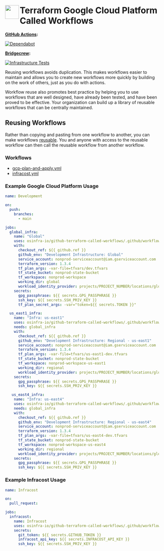 # <img align="left" width="45" height="45" src="https://user-images.githubusercontent.com/1610100/201473670-e0e6bdeb-742f-4be1-a47a-3506309620a3.png"> Terraform Google Cloud Platform Called Workflows

**[GitHub Actions](https://github.com/osinfra-io/github-terraform-gcp-called-workflows/actions):**

[![Dependabot](https://github.com/osinfra-io/github-terraform-gcp-called-workflows/actions/workflows/dependabot.yml/badge.svg)](https://github.com/osinfra-io/github-terraform-gcp-called-workflows/actions/workflows/dependabot.yml)

**[Bridgecrew](https://www.bridgecrew.cloud/projects?types=Passed&repository=osinfra-io%2Fgithub-terraform-gcp-called-workflows&branch=main):**

[![Infrastructure Tests](https://www.bridgecrew.cloud/badges/github/osinfra-io/github-terraform-gcp-called-workflows/general)](https://www.bridgecrew.cloud/link/badge?vcs=github&fullRepo=osinfra-io%2Fgithub-terraform-gcp-called-workflows&benchmark=INFRASTRUCTURE+SECURITY)

Reusing workflows avoids duplication. This makes workflows easier to maintain and allows you to create new workflows
more quickly by building on the work of others, just as you do with actions.

Workflow reuse also promotes best practice by helping you to use workflows that are well designed, have already been
tested, and have been proved to be effective. Your organization can build up a library of reusable workflows that can
be centrally maintained.

## Reusing Workflows

Rather than copying and pasting from one workflow to another, you can make workflows [reusable](https://docs.github.com/en/actions/learn-github-actions/reusing-workflows). You and anyone with access to the reusable workflow can then call the reusable workflow from another workflow.

### Workflows

- [gcp-plan-and-apply.yml](.github/workflows/gcp-plan-and-apply.yml)
- [infracost.yml](.github/workflows/infracost.yml)

### Example Google Cloud Platform Usage

```yaml
name: Development

on:
  push:
    branches:
      - main

jobs:
  global_infra:
    name: "Global"
    uses: osinfra-io/github-terraform-called-workflows/.github/workflows/gcp-plan-and-apply-called.yml@v0.0.0
    with:
      checkout_ref: ${{ github.ref }}
      github_env: "Development Infrastructure: Global"
      service_account: nonprod-serviceaccount@iam.gserviceaccount.com
      terraform_version: 1.3.4
      tf_plan_args: -var-file=tfvars/dev.tfvars
      tf_state_bucket: nonprod-state-bucket
      tf_workspace: nonprod-workspace
      working_dir: global
      workload_identity_provider: projects/PROJECT_NUMBER/locations/global/workloadIdentityPools/github-actions/providers/github-actions-oidc
    secrets:
      gpg_passphrase: ${{ secrets.GPG_PASSPHRASE }}
      ssh_key: ${{ secrets.SSH_PRIV_KEY }}
      tf_plan_secret_args: -var="token=${{ secrets.TOKEN }}"

  us_east1_infra:
    name: "Infra: us-east1"
    uses: osinfra-io/github-terraform-called-workflows/.github/workflows/gcp-plan-and-apply-called.yml@v0.0.0
    needs: global_infra
    with:
      checkout_ref: ${{ github.ref }}
      github_env: "Development Infrastructure: Regional - us-east1"
      service_account: nonprod-serviceaccount@iam.gserviceaccount.com
      terraform_version: 1.3.4
      tf_plan_args: -var-file=tfvars/us-east1-dev.tfvars
      tf_state_bucket: nonprod-state-bucket
      tf_workspace: nonprod-workspace-us-east1
      working_dir: regional
      workload_identity_provider: projects/PROJECT_NUMBER/locations/global/workloadIdentityPools/github-actions/providers/github-actions-oidc
    secrets:
      gpg_passphrase: ${{ secrets.GPG_PASSPHRASE }}
      ssh_key: ${{ secrets.SSH_PRIV_KEY }}

   us_east4_infra:
    name: "Infra: us-east4"
    uses: osinfra-io/github-terraform-called-workflows/.github/workflows/gcp-plan-and-apply-called.yml@v0.0.0
    needs: global_infra
    with:
      checkout_ref: ${{ github.ref }}
      github_env: "Development Infrastructure: Regional - us-east4"
      service_account: nonprod-serviceaccount@iam.gserviceaccount.com
      terraform_version: 1.3.4
      tf_plan_args: -var-file=tfvars/us-east4-dev.tfvars
      tf_state_bucket: nonprod-state-bucket
      tf_workspace: nonprod-workspace-us-east4
      working_dir: regional
      workload_identity_provider: projects/PROJECT_NUMBER/locations/global/workloadIdentityPools/github-actions/providers/github-actions-oidc
    secrets:
      gpg_passphrase: ${{ secrets.GPG_PASSPHRASE }}
      ssh_key: ${{ secrets.SSH_PRIV_KEY }}
```

### Example Infracost Usage

```yaml
name: Infracost

on:
  pull_request:

jobs:
  infracost:
    name: Infracost
    uses: osinfra-io/github-terraform-called-workflows/.github/workflows/infracost.yml@v0.0.0
    secrets:
      git_token: ${{ secrets.GITHUB_TOKEN }}
      infracost_api_key: ${{ secrets.INFRACOST_API_KEY }}
      ssh_key: ${{ secrets.SSH_PRIV_KEY }}
```
